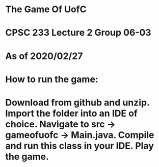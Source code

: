 # The Game Of UofC
# CPSC 233 Lecture 2 Group 06-03
# As of 2020/02/27
#
# How to run the game:
# Download from github and unzip. Import the folder into an IDE of choice. Navigate to src -> gameofuofc -> Main.java. Compile and run this class in your IDE. Play the game.
